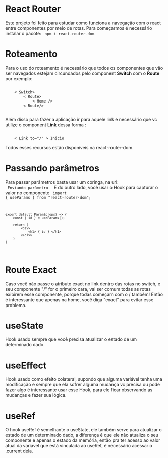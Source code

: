 # React Router

Este projeto foi feito para estudar como funciona a navegação com o react entre componentes por meio de rotas.
Para começarmos é necessário instalar o pacote:
<code> npm i react-router-dom </code>

# Roteamento

Para o uso do roteamento é necessário que todos os componentes que vão ser navegados estejam circundados pelo component <b>Switch</b> com o <b>Route</b>
por exemplo:

<code>
    < Switch>
        < Route>
            < Home />
        < Route/>
    </ Switch>
</code>

Além disso para fazer a aplicação ir para aquele link é necessário que vc utilize o component <b>Link</b> dessa forma :

<code>
    < Link to="/" > Inicio </> 
</code>

Todos esses recursos estão disponíveis na react-router-dom.

# Passando parâmetros

Para passar parâmetros basta usar um coringa, na url: <code> <Link to="/param/:id"> Enviando parâmetro </Link> </code> E do outro lado, você usar o Hook para capturar o valor no componente
<code>
import { useParams } from "react-router-dom";

    export default Param(props) => {
        const { id } = useParams();

        return (
            <div>
                <h1> { id } </h1>
            </div>
        )
    }

</code>

# Route Exact

Caso você não passe o atributo exact no link dentro das rotas no switch, e seu componente "/" for o primeiro cara, vai ser comum
todas as rotas exibirem esse componente, porque todas começam com o / também! Então é interessante que apenas na home, você diga "exact"
para evitar esse problema.

# useState

Hook usado sempre que você precisa atualizar o estado de um determinado dado.

# useEffect

Hook usado como efeito colateral, supondo que alguma variável tenha uma modificação e sempre que ela sofrer alguma mudança vc precisa ou pode fazer algo
é interessante usar esse Hook, para ele ficar observando as mudanças e fazer sua lógica.

# useRef

O hook useRef é semelhante o useState, ele também serve para atualizar o estado de um determinado dado, a diferença é que ele não atualiza o seu componente
e apenas o estado da memória, então pra ter acesso ao valor atual da variável que está vinculada ao useRef, é necessário acessar o .current dela.
